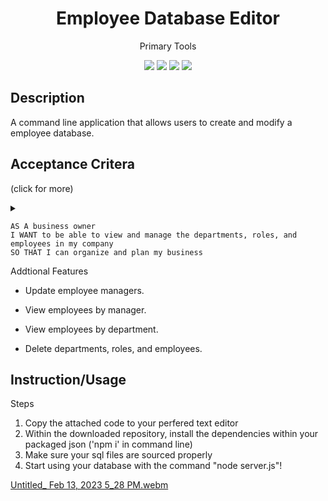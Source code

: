 <h1 align="center">Employee Database Editor</h1>
<p align="center">Primary Tools</p>
<p align="center">
    <img src="https://img.shields.io/badge/Javascript-yellow" />
    <img src="https://img.shields.io/badge/-node.js-green" />
    <img src="https://img.shields.io/badge/-inquirer-red" >
    <img src="https://img.shields.io/badge/mySQL-blue"  />
</p>

## Description

A command line application that allows users to create and modify a employee database.

## Acceptance Critera
(click for more)
<details>
<summary>

```
AS A business owner
I WANT to be able to view and manage the departments, roles, and employees in my company
SO THAT I can organize and plan my business
```
</summary>

```
GIVEN a command-line application that accepts user input
WHEN I start the application
THEN I am presented with the following options: view all departments, view all roles, view all employees, add a department, add a role, add an employee, and update an employee role
WHEN I choose to view all departments
THEN I am presented with a formatted table showing department names and department ids
WHEN I choose to view all roles
THEN I am presented with the job title, role id, the department that role belongs to, and the salary for that role
WHEN I choose to view all employees
THEN I am presented with a formatted table showing employee data, including employee ids, first names, last names, job titles, departments, salaries, and managers that the employees report to
WHEN I choose to add a department
THEN I am prompted to enter the name of the department and that department is added to the database
WHEN I choose to add a role
THEN I am prompted to enter the name, salary, and department for the role and that role is added to the database
WHEN I choose to add an employee
THEN I am prompted to enter the employee’s first name, last name, role, and manager, and that employee is added to the database
WHEN I choose to update an employee role
THEN I am prompted to select an employee to update and their new role and this information is updated in the database
```

</details>
Addtional Features

- Update employee managers.

- View employees by manager.

- View employees by department.

- Delete departments, roles, and employees.

## Instruction/Usage
Steps 
1. Copy the attached code to your perfered text editor
2. Within the downloaded repository, install the dependencies within your packaged json ('npm i' in command line)
3. Make sure your sql files are sourced properly
4. Start using your database with the command "node server.js"!

[Untitled_ Feb 13, 2023 5_28 PM.webm](https://user-images.githubusercontent.com/111401066/218615452-8c189fad-fedd-45ec-acbc-b6e218bf84a0.webm)


